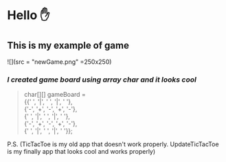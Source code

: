 # Hello  :hand:
## This is my example of game
![](src = "newGame.png" =250x250)


### *I created game board using array char and it looks cool*


>char[][] gameBoard = \
  {{' ', '|', ' ', '|', ' '},\
   {'-', '+', '-', '+', '-'},\
   {' ', '|', ' ', '|', ' '},\
   {'-', '+', '-', '+', '-'},\
   {' ', '|', ' ', '|', ' '}};
   
   P.S. (TicTacToe is my old app that doesn't work properly. UpdateTicTacToe is my finally app that looks cool and works properly)
